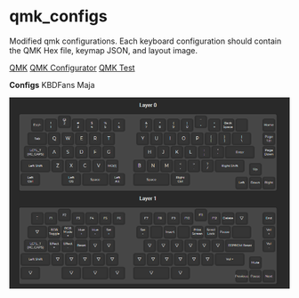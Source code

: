 # qmk_configs
Modified qmk configurations. Each keyboard configuration should contain the QMK Hex file, keymap JSON, and layout image.

[QMK](https://qmk.fm)
[QMK Configurator](https://config.qmk.fm)
[QMK Test](https://config.qmk.fm/#/test) 

**Configs**
KBDFans Maja

![Maja](/maja/maja_layout.png)
